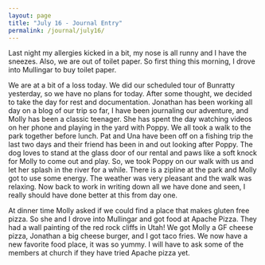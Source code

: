 ```yaml
---
layout: page
title: "July 16 - Journal Entry"
permalink: /journal/july16/
---
```


Last night my allergies kicked in a bit, my nose is all runny and I have the sneezes. Also, we are out of toilet paper. So first thing this morning, I drove into Mullingar to buy toilet paper. 

We are at a bit of a loss today. We did our scheduled tour of Bunratty yesterday, so we have no plans for today. After some thought, we decided to take the day for rest and documentation. Jonathan has been working all day on a blog of our trip so far, I have been journaling our adventure, and Molly has been a classic teenager. She has spent the day watching videos on her phone and playing in the yard with Poppy. We all took a walk to the park together before lunch. Pat and Una have been off on a fishing trip the last two days and their friend has been in and out looking after Poppy. The dog loves to stand at the glass door of our rental and paws like a soft knock for Molly to come out and play. So, we took Poppy on our walk with us and let her splash in the river for a while. There is a zipline at the park and Molly got to use some energy. The weather was very pleasant and the walk was relaxing. Now back to work in writing down all we have done and seen, I really should have done better at this from day one.

At dinner time Molly asked if we could find a place that makes gluten free pizza. So she and I drove into Mullingar and got food at Apache Pizza. They had a wall painting of the red rock cliffs in Utah! We got Molly a GF cheese pizza, Jonathan a big cheese burger, and I got taco fries. We now have a new favorite food place, it was so yummy. I will have to ask some of the members at church if they have tried Apache pizza yet.